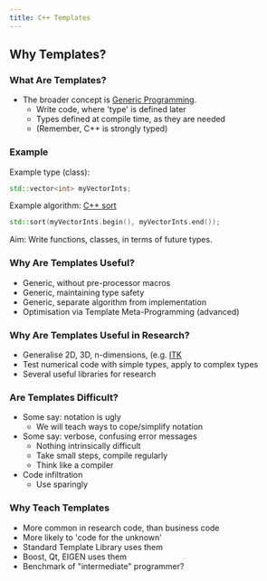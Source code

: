 ```yaml
---
title: C++ Templates
---
```


## Why Templates?

### What Are Templates?

* The broader concept is [Generic Programming](http://en.wikipedia.org/wiki/Generic_programming).
    * Write code, where 'type' is defined later
    * Types defined at compile time, as they are needed
    * (Remember, C++ is strongly typed)
    
    
### Example
    
Example type (class):

```c++
std::vector<int> myVectorInts;
```

Example algorithm: [C++ sort](http://www.cplusplus.com/reference/algorithm/sort/)

```c++
std::sort(myVectorInts.begin(), myVectorInts.end());
```

Aim: Write functions, classes, in terms of future types.


### Why Are Templates Useful?

* Generic, without pre-processor macros
* Generic, maintaining type safety
* Generic, separate algorithm from implementation
* Optimisation via Template Meta-Programming (advanced)


### Why Are Templates Useful in Research?

* Generalise 2D, 3D, n-dimensions, (e.g. [ITK](http://www.itk.org)
* Test numerical code with simple types, apply to complex types
* Several useful libraries for research


### Are Templates Difficult?

* Some say: notation is ugly
    * We will teach ways to cope/simplify notation
* Some say: verbose, confusing error messages
    * Nothing intrinsically difficult
    * Take small steps, compile regularly
    * Think like a compiler
* Code infiltration
    * Use sparingly
    
    
### Why Teach Templates

* More common in research code, than business code
* More likely to 'code for the unknown'
* Standard Template Library uses them
* Boost, Qt, EIGEN uses them
* Benchmark of "intermediate" programmer?
